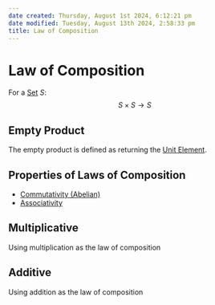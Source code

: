 ```yaml
---  
date created: Thursday, August 1st 2024, 6:12:21 pm  
date modified: Tuesday, August 13th 2024, 2:58:33 pm  
title: Law of Composition  
---  
```

# Law of Composition  
For a [Set](./Sets/Set.md) $S$:  
$$S\times S \rightarrow S$$  
## Empty Product  
The empty product is defined as returning the [Unit Element](./Unit-Element.md).  
## Properties of Laws of Composition  
- [Commutativity (Abelian)](./Commutativity-(Abelian).md)  
- [Associativity](./Associativity.md)  
  
## Multiplicative  
Using multiplication as the law of composition  
  
## Additive  
Using addition as the law of composition